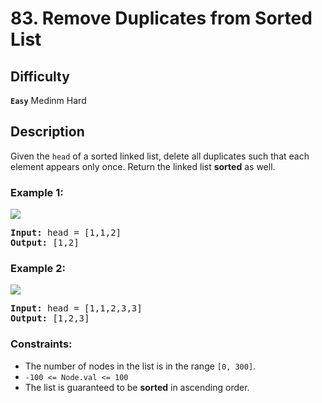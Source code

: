 # 83. Remove Duplicates from Sorted List

## Difficulty

**`Easy`** Medinm Hard

## Description

Given the `head` of a sorted linked list, delete all duplicates such that each element appears only once. Return the linked list **sorted** as well.
 

### Example 1:

![](https://assets.leetcode.com/uploads/2021/01/04/list1.jpg)

<pre>
<b>Input:</b> head = [1,1,2]
<b>Output:</b> [1,2]
</pre>

### Example 2:

![](https://assets.leetcode.com/uploads/2021/01/04/list2.jpg)

<pre>
<b>Input:</b> head = [1,1,2,3,3]
<b>Output:</b> [1,2,3]
</pre>

### Constraints:

* The number of nodes in the list is in the range `[0, 300]`.
* `-100 <= Node.val <= 100`
* The list is guaranteed to be **sorted** in ascending order.
